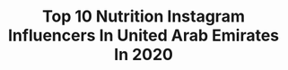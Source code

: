 ---
title: Top 10 Nutrition Instagram Influencers In United Arab Emirates In 2020
description: >-
  Find top nutrition Instagram influencers in United Arab Emirates in 2020. Most popular hashtags: #dubai #nutrition #fitness #diet.
platform: Instagram
profiles:
  - username: "craigjosullivan"
    fullname: >-
      Craig O'Sullivan ♛
    location: "United Arab Emirates"
    followers: 39129
    engagement: 239
    commentsToLikes: 0.024937
    id: ck15riefv836x0i19iuar3gh6
    verified: false
    hashtags: "#couplegoals, #transformation, #glowup, #progress"
  - username: "dr_sasani"
    fullname: >-
      Dr. Sassani | Medical Doctor
    location: "United Arab Emirates"
    followers: 31087
    engagement: 296
    commentsToLikes: 0.024582
    id: ck5hp9aguqysj0i113mvvbi4a
    verified: false
    hashtags: "#diet, #gym, #dubaifitness, #modeling"
  - username: "mirnasabbagh"
    fullname: >-
      ميرنا الصباغ - Mirna Sabbagh
    location: "United Arab Emirates"
    followers: 76065
    engagement: 92
    commentsToLikes: 0.238714
    id: ck0ueqyhglwi70i19n5fee3q8
    verified: false
    hashtags: "#instagrammsme, #dubaifoodie, #newmom, #mealplanning"
  - username: "siggadb"
    fullname: >-
      Dora The Explorer
    location: "United Arab Emirates"
    followers: 2917
    engagement: 1150
    commentsToLikes: 0.043435
    id: ck0tt1z5q0t2k0i19qlaf7z0s
    verified: false
    hashtags: "#swolesisters, #chickenlegs, #turfgames, #fitnesscoach"
  - username: "miss_alexaa"
    fullname: >-
      Alexandra Eduardovna
    location: "United Arab Emirates"
    followers: 14680
    engagement: 828
    commentsToLikes: 0.061875
    id: ck0udvxu3jyv60i194mm79fvj
    verified: false
    hashtags: "#thepinklemonade, #pinkaesthetic, #zen, #whitetiger"
  - username: "darrenfarrell_ifbbpro"
    fullname: >-
      DARREN FARRELL- IFBB PRO
    location: "United Arab Emirates"
    followers: 16725
    engagement: 188
    commentsToLikes: 0.033394
    id: ck5hl8mdgjrsq0i115ih3fzqp
    verified: false
    hashtags: "#fitnessmodel, #muscle, #workout, #toobigforclassic"
  - username: "mitunds"
    fullname: >-
      Mitun De Sarkar
    location: "United Arab Emirates"
    followers: 24332
    engagement: 477
    commentsToLikes: 0.014120
    id: ck0w2isdhokrq0i193z1l9606
    verified: false
    hashtags: "#myson, #gratitude, #costacoffeeuae, #eatrealfood"
  - username: "chefsperxos"
    fullname: >-
      𝐂𝐡𝐞𝐟 𝐒𝐩𝐞𝐫𝐱𝐨𝐬
    location: "United Arab Emirates"
    followers: 27195
    engagement: 400
    commentsToLikes: 0.010539
    id: ck134b1mqvkee0i19zieej2sl
    verified: false
    hashtags: "#dubaifashion, #eatclean, #foodstagram, #foodfoto"
  - username: "joyfulhomecooking"
    fullname: >-
      Joyce Mrad
    location: "United Arab Emirates"
    followers: 28061
    engagement: 344
    commentsToLikes: 0.093943
    id: ck138wefhicbv0i19f898cdo1
    verified: false
    hashtags: "#healthywaffles, #cookwithjoyce, #vegan, #thrivemags"
  - username: "almasxxx21"
    fullname: >-
      IFFB Pro Capt.Almas Musa🇦🇪
    location: "United Arab Emirates"
    followers: 20344
    engagement: 250
    commentsToLikes: 0.069105
    id: ck5hp96onqynb0i111m7c3xzv
    verified: false
    hashtags: "#jumairah, #canelorocky, #workinprogress, #uae"
---